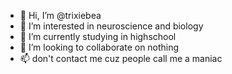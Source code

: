 - 👋 Hi, I’m @trixiebea
- 👀 I’m interested in neuroscience and biology
- 🌱 I’m currently studying in highschool
- 💞️ I’m looking to collaborate on  nothing
- 📫 don't contact me cuz people call me a maniac

<!---
trixiebea/trixiebea is a ✨ special ✨ repository because its `README.md` (this file) appears on your GitHub profile.
You can click the Preview link to take a look at your changes.
--->
